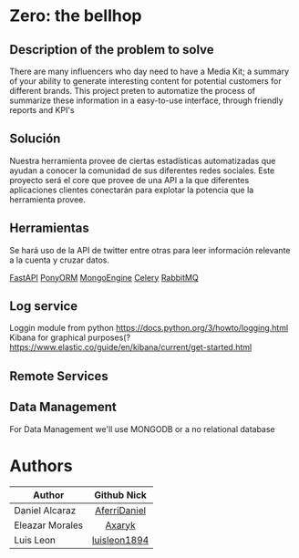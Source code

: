# Zero: the bellhop


## Description of the problem to solve

There are many influencers who day need to  have a Media Kit; a summary of your ability to generate interesting content for potential customers for different brands. 
This project preten to automatize the process of summarize these information in a easy-to-use interface, through friendly reports and KPI's

## Solución
Nuestra herramienta provee de ciertas estadísticas automatizadas que ayudan a conocer la comunidad de sus diferentes redes sociales.
Este proyecto será el core que provee de una API a la que diferentes aplicaciones clientes conectarán para explotar la potencia que la herramienta provee.

## Herramientas
Se hará uso de la API de twitter entre otras para leer información relevante a la cuenta y cruzar datos.

[FastAPI](https://fastapi.tiangolo.com/)
[PonyORM](https://ponyorm.org/)
[MongoEngine](http://docs.mongoengine.org/)
[Celery](https://docs.celeryproject.org/en/stable/)
[RabbitMQ](https://www.rabbitmq.com/)

## Log service
Loggin module from python
https://docs.python.org/3/howto/logging.html
Kibana for graphical purposes(?
https://www.elastic.co/guide/en/kibana/current/get-started.html

## Remote Services

## Data Management

For Data Management we'll use MONGODB or a no relational database 



# Authors

| Author| Github Nick|
| ------------- |:-------------:|
| Daniel Alcaraz    | [AferriDaniel](https://github.com/AferriDaniel) |
| Eleazar Morales     | [Axaryk](https://github.com/axaryk)|
| Luis Leon     | [luisleon1894](https://github.com/luisleon1894)|



